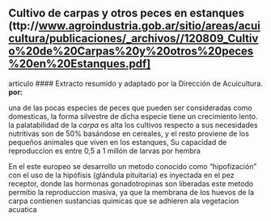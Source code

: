 
## Cultivo de carpas y otros peces en estanques (ttp://www.agroindustria.gob.ar/sitio/areas/acuicultura/publicaciones/_archivos//120809_Cultivo%20de%20Carpas%20y%20otros%20peces%20en%20Estanques.pdf]

articulo #### Extracto resumido y adaptado por la Dirección de Acuicultura. 
**por:** 


una de las pocas especies de peces que pueden ser consideradas como
domesticas, la forma silvestre de dicha especie tiene un crecimiento lento.
la palatabilidad de la *carpa* es alta  los cultivos respecto a sus necesidades nutritivas son de 50%
 basándose en cereales, y el resto proviene  de los pequeños animales que viven en
los estanques,  Su capacidad de reproduccion es  entre 0,5 a 1 millón de larvas por hembra

En el este europeo se desarrollo un metodo conocido como  “hipofización” con el uso de  la hipófisis (glándula pituitaria)
es inyectada en el pez receptor, donde las hormonas gonadotropinas son liberadas este metodo permitio la reproduccion masiva,
ya que la membrana de los huevos de la carpa contienen sustancias quimicas que se adhieren ala vegetacion acuatica


